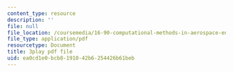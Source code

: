 ```yaml
---
content_type: resource
description: ''
file: null
file_location: /coursemedia/16-90-computational-methods-in-aerospace-engineering-spring-2014/ea0cd1e0bcb8191042b6254426b61beb_DZtkqqY2Jn4.pdf
file_type: application/pdf
resourcetype: Document
title: 3play pdf file
uid: ea0cd1e0-bcb8-1910-42b6-254426b61beb
---
```


